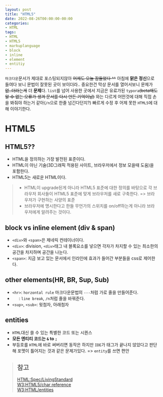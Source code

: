 ```yaml
---
layout: post
title: "HTML5"
date: 2022-08-26T00:00:00-00:00
categories:
- HTML
tags:
- HTML
- HTML5
- markuplanguage
- block
- inline
- element
- entitiy
---
```


`마크다운`문서가 제대로 포스팅되지않아 ~~어제도 오늘 잠들었다 ^^~~ 아침에 **맑은 정신**으로 들여다 보니 문법이 잘못된 곳이 보이더라.. 중요한건 막상 문서를 열어서보니 문제가 ~~없..더라는게~~ 더 **문제**다. `list`를 넘어 사용한 곳에서 지금은 유료가된 `typora`~~(beta때도 알 수 없는 오류가 생겨 문서를 다시 만든 기억이남)~~ 와는 다르게 어떤것에 대해 직접 손을 봐줘야 하는거 같아(`/n`으로 한줄 넘긴다던지?) 빠르게 수정 후 어제 못한 `HTML5`에 대해 이야기한다.

# HTML5

## HTML5??
- HTML을 정의하는 가장 발전된 표준이다.
- HTML이 아닌 기술(3D그래픽 적용된 사이트, 브라우저에서 정보 모을때 도움)을 포함한다.
- HTML5는 새로운 HTML이다.

> - HTML이 upgrade된게 아니라 HTML5 표준에 대한 정의를 바탕으로 각 브라우저 회사들이 HTML5 표준에 맞게 브라우저를 새로 구축한다. => 브라우저가 구현하는 사양의 표준
> - 브라우저에 명시한다고 한들 무언가의 스위치를 on/off하는게 아니라 브라우저에게 알려주는 것이다.

## block vs inline element (div & span)
- `<div>`와 `<span>`은 제네릭 컨테이너이다.
- `<div>`: division, `<div>`태그 내 블록요소를 넣으면 각자가 차지할 수 있는 최소한의 공간을 차지하며 공간을 나눈다.
- `<span>`: 지금 보고 있는 문서에서 인라인에 효과가 들어간 부분들을 css로 제어한다.

## other elements(HR, BR, Sup, Sub)
- `<hr>`: `horzontal rule` 마크다운문법의 `---`처럼 가로 줄을 만들어준다.
- `   `: `line break`, `/n`처럼 줄을 바꿔준다.
- `<sup>`, `<sub>`: 윗첨자, 아래첨자

## entities
- `HTML`대신 쓸 수 있는 특별한 코드 또는 시퀀스
- **모든 엔티티 코드는 `&` to `;`**
- 부등호를 `HTML`에 바로 써버리면 동작은 하지만 `IDE`가 태그가 끝나지 않았다고 판단해 포멧이 틀어지는 것과 같은 문제가있다. => `entity`를 쓰면 편안

> ## 참고
> [HTML:Spec/LivingStandard](https://html.spec.whatwg.org/)   
> [W3:HTML5/char reference](https://dev.w3.org/html/html-author/charref)   
> [W3:HTML/entities](http://www.w3big.com/ko/html/html-entities.html#gsc.tab=0)